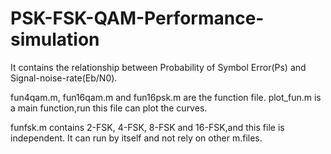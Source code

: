 # PSK-FSK-QAM-Performance-simulation
It contains the relationship between Probability of Symbol Error(Ps) and Signal-noise-rate(Eb/N0).


fun4qam.m, fun16qam.m and fun16psk.m are the function file.
plot_fun.m is a main function,run this file can plot the curves.



funfsk.m contains 2-FSK, 4-FSK, 8-FSK and 16-FSK,and this file is independent.
It can run by itself and not rely on other m.files.
